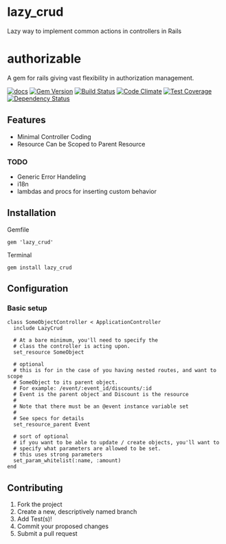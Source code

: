 # lazy_crud
Lazy way to implement common actions in controllers in Rails


authorizable
============

A gem for rails giving vast flexibility in authorization management.

[![docs](https://img.shields.io/badge/docs-yardoc-blue.svg?style=flat-square)](http://www.rubydoc.info/github/NullVoxPopuli/lazy_crud)
[![Gem Version](http://img.shields.io/gem/v/lazy_crud.svg?style=flat-square)](http://badge.fury.io/rb/lazy_crud)
[![Build Status](http://img.shields.io/travis/NullVoxPopuli/lazy_crud.svg?style=flat-square)](https://travis-ci.org/NullVoxPopuli/lazy_crud)
[![Code Climate](http://img.shields.io/codeclimate/github/NullVoxPopuli/lazy_crud.svg?style=flat-square)](https://codeclimate.com/github/NullVoxPopuli/lazy_crud)
[![Test Coverage](http://img.shields.io/codeclimate/coverage/github/NullVoxPopuli/lazy_crud.svg?style=flat-square)](https://codeclimate.com/github/NullVoxPopuli/lazy_crud)
[![Dependency Status](http://img.shields.io/gemnasium/NullVoxPopuli/lazy_crud.svg?style=flat-square)](https://gemnasium.com/NullVoxPopuli/lazy_crud)


## Features

 - Minimal Controller Coding
 - Resource Can be Scoped to Parent Resource

### TODO

 - Generic Error Handeling
 - i18n
 - lambdas and procs for inserting custom behavior

## Installation

Gemfile

    gem 'lazy_crud'

Terminal

    gem install lazy_crud

## Configuration


### Basic setup

    class SomeObjectController < ApplicationController
      include LazyCrud

      # At a bare minimum, you'll need to specify the
      # class the controller is acting upon.
      set_resource SomeObject

      # optional
      # this is for in the case of you having nested routes, and want to scope
      # SomeObject to its parent object.
      # For example: /event/:event_id/discounts/:id
      # Event is the parent object and Discount is the resource
      #
      # Note that there must be an @event instance variable set
      #
      # See specs for details
      set_resource_parent Event

      # sort of optional
      # if you want to be able to update / create objects, you'll want to
      # specify what parameters are allowed to be set.
      # this uses strong parameters
      set_param_whitelist(:name, :amount)
    end

## Contributing

1. Fork the project
2. Create a new, descriptively named branch
3. Add Test(s)!
4. Commit your proposed changes
5. Submit a pull request
